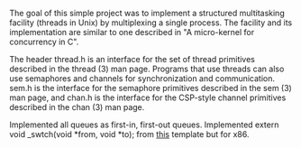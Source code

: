 The goal of this simple project was to implement a structured multitasking facility (threads in Unix) by multiplexing a single process. The facility and its implementation are similar to one described in "A micro-kernel for concurrency in C".

The header thread.h is an interface for the set of thread primitives described in the thread (3) man page. Programs that use threads can also use semaphores and channels for synchronization and communication.  
sem.h is the interface for the semaphore primitives described in the sem (3) man page, and chan.h is the interface for the CSP-style channel primitives described in the chan (3) man page.  

Implemented all queues as first-in, first-out queues. Implemented extern void _swtch(void *from, void *to); from [this](https://www.csd.uoc.gr/~hy527/as1/swtch.s) template but for x86. 
